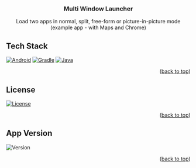 <a id="readme-top"></a>

<h3 align="center">Multi Window Launcher</h3>
<p align="center"> Load two apps in normal, split, free-form or picture-in-picture mode (example app - with Maps and Chrome) </p>

<!-- TECH STACK -->
## Tech Stack
[![Android][Android-Shield]][Android-Url]
[![Gradle][Gradle-Shield]][Gradle-Url]
[![Java][Java-Shield]][Java-Url]
<p align="right">(<a href="#readme-top">back to top</a>)</p>

<!-- LICENSE -->
## License
[![License][License-Shield]][License-Url]
<p align="right">(<a href="#readme-top">back to top</a>)</p>

<!-- VERSION -->
## App Version
![Version][Version-Shield]
<p align="right">(<a href="#readme-top">back to top</a>)</p>

<!-- MARKDOWN LINKS & IMAGES -->
<!-- https://www.markdownguide.org/basic-syntax/#reference-style-links -->
[Android-Shield]: https://img.shields.io/badge/Platform-Android-76B041?style=for-the-badge&logo=android&logoColor=white
[Android-Url]: https://android.com 

[Gradle-Shield]: https://img.shields.io/badge/Build-Gradle-02303A?style=for-the-badge&logo=gradle&logoColor=white
[Gradle-Url]: https://gradle.com 

[Java-Shield]: https://img.shields.io/badge/Language-Java-D76E34?style=for-the-badge&logo=java&logoColor=white
[Java-Url]: https://java.com 

[License-Shield]: https://img.shields.io/badge/License-Apache%202.0-blue.svg?style=for-the-badge
[License-Url]: LICENSE

[Version-Shield]: https://img.shields.io/badge/version-1.0.0-blue?style=for-the-badge



